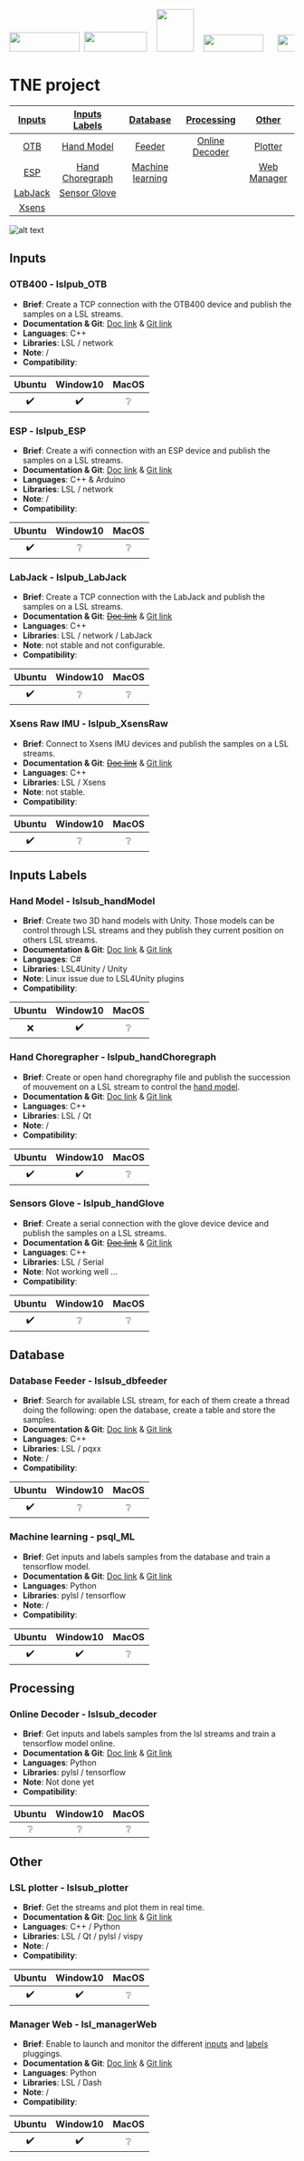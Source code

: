 <p align="center">
<pre>
<img src="docs/tne_logo.png"  height="34" width="124"  /> <img src="docs/polytech_logo.png"  height="35" width="111"  />  <img src="docs/perso_logo.png"  height="75" width="66"  />  <img src="docs/epfl_logo.png"  height="30" width="106"  />   <img src="docs/su_logo.png"  height="30" width="103"  />
</pre>
</p>

# TNE project

| [Inputs](#inputs)  | [Inputs Labels](#inputs-labels)   | [Database](#database)  | [Processing ](#processing) | [Other](#other)    |
|:------------------:|:---------------------------------:|:----------------------:|:--------------------------:|:------------------:|
| [OTB](#OTB)        | [Hand Model](#handModel)          | [Feeder](#dbfeeder)    | [Online Decoder](#decoder) | [Plotter](#plotter)| 
| [ESP](#ESP)        | [Hand Choregraph](#handChoregraph)| [Machine learning](#ML)|                            | [Web Manager](#Web)| 
| [LabJack](#LabJack)| [Sensor Glove](#handGlove)        |  |  |  | 
| [Xsens](#Xsens)    |  |  |  |  | 

![alt text](docs/architecture.png)

## Inputs
### OTB400 - lslpub_OTB <a name="OTB"></a>
- **Brief**: Create a TCP connection with the OTB400 device and publish the samples on a LSL streams.
- **Documentation & Git**: [Doc link](https://aightech.github.io/lslpub_OTB/html/d3/dcc/md__r_e_a_d_m_e.html) & [Git link](https://github.com/Aightech/lslpub_OTB)
- **Languages**: C++
- **Libraries**: LSL / network
- **Note**: /
- **Compatibility**:

| Ubuntu           | Window10         | MacOS            |
|:----------------:|:----------------:|:----------------:|
|:heavy_check_mark:|:heavy_check_mark:|:grey_question:   |

### ESP - lslpub_ESP <a name="ESP"></a>
- **Brief**: Create a wifi connection with an ESP device and publish the samples on a LSL streams.
- **Documentation & Git**: [Doc link](https://aightech.github.io/lslpub_ESP/html/index.html) & [Git link](https://github.com/Aightech/lslpub_ESP)
- **Languages**: C++ & Arduino
- **Libraries**: LSL / network
- **Note**: /
- **Compatibility**:

| Ubuntu           | Window10         | MacOS            |
|:----------------:|:----------------:|:----------------:|
|:heavy_check_mark:|:grey_question:   |:grey_question:   |

### LabJack - lslpub_LabJack <a name="LabJack"></a>
- **Brief**: Create a TCP connection with the LabJack and publish the samples on a LSL streams.
- **Documentation & Git**: ~~[Doc link](https://aightech.github.io/lslpub_LabJack/html/index.html)~~ & [Git link](https://github.com/Aightech/lslpub_LabJack)
- **Languages**: C++
- **Libraries**: LSL / network / LabJack
- **Note**: not stable and not configurable.
- **Compatibility**:

| Ubuntu           | Window10         | MacOS            |
|:----------------:|:----------------:|:----------------:|
|:heavy_check_mark:|:grey_question:   |:grey_question:   |

### Xsens Raw IMU - lslpub_XsensRaw <a name="Xsens"></a>
- **Brief**: Connect to Xsens IMU devices and publish the samples on a LSL streams.
- **Documentation & Git**: ~~[Doc link](https://aightech.github.io/lslpub_XsensRaw/html/index.html)~~ & [Git link](https://github.com/Aightech/lslpub_XsensRaw)
- **Languages**: C++
- **Libraries**: LSL / Xsens
- **Note**: not stable.
- **Compatibility**:

| Ubuntu           | Window10         | MacOS            |
|:----------------:|:----------------:|:----------------:|
|:heavy_check_mark:|:grey_question:   |:grey_question:   |

## Inputs Labels
### Hand Model - lslsub_handModel <a name="handModel"></a>
- **Brief**: Create two 3D hand models with Unity. Those models can be control through LSL streams and they publish they current position on others LSL streams. 
- **Documentation & Git**: [Doc link](https://aightech.github.io/lslpub_handModel/html/index.html) & [Git link](https://github.com/Aightech/lslpub_handModel)
- **Languages**: C#
- **Libraries**: LSL4Unity / Unity
- **Note**: Linux issue due to LSL4Unity plugins
- **Compatibility**:

| Ubuntu           | Window10         | MacOS            |
|:----------------:|:----------------:|:----------------:|
|:x:               |:heavy_check_mark:|:grey_question:   |

### Hand Choregrapher - lslpub_handChoregraph <a name="handChoregraph"></a>
- **Brief**: Create or open hand choregraphy file and publish the succession of mouvement on a LSL stream to control the [hand model](#handModel).
- **Documentation & Git**: [Doc link](https://aightech.github.io/lslpub_handChoregraph/html/index.html) & [Git link](https://github.com/Aightech/lslpub_handChoregraph)
- **Languages**: C++
- **Libraries**: LSL / Qt
- **Note**: /
- **Compatibility**:

| Ubuntu           | Window10         | MacOS            |
|:----------------:|:----------------:|:----------------:|
|:heavy_check_mark:|:heavy_check_mark:|:grey_question:   |

### Sensors Glove - lslpub_handGlove <a name="handGlove"></a>
- **Brief**: Create a serial connection with the glove device device and publish the samples on a LSL streams.
- **Documentation & Git**: ~~[Doc link](https://aightech.github.io/lslpub_handGlove/html/index.html)~~ & [Git link](https://github.com/Aightech/lslpub_handGlove)
- **Languages**: C++
- **Libraries**: LSL / Serial
- **Note**: Not working well ...
- **Compatibility**:

| Ubuntu           | Window10         | MacOS            |
|:----------------:|:----------------:|:----------------:|
|:heavy_check_mark:|:grey_question:   |:grey_question:   |

## Database
### Database Feeder - lslsub_dbfeeder <a name="dbfeeder"></a>
- **Brief**: Search for available LSL stream, for each of them create a thread doing the following: open the database, create a table and store the samples.
- **Documentation & Git**: [Doc link](https://aightech.github.io/lslsub_dbfeeder/html/index.html) & [Git link](https://github.com/Aightech/lslsub_dbfeeder)
- **Languages**: C++
- **Libraries**: LSL / pqxx
- **Note**: /
- **Compatibility**:

| Ubuntu           | Window10         | MacOS            |
|:----------------:|:----------------:|:----------------:|
|:heavy_check_mark:|:grey_question:   |:grey_question:   |

### Machine learning - psql_ML <a name="ML"></a>
- **Brief**: Get inputs and labels samples from the database and train a tensorflow model.
- **Documentation & Git**: [Doc link](https://aightech.github.io/psql_ML/html/index.html) & [Git link](https://github.com/Aightech/psql_ML)
- **Languages**: Python
- **Libraries**: pylsl / tensorflow
- **Note**: /
- **Compatibility**:

| Ubuntu           | Window10         | MacOS            |
|:----------------:|:----------------:|:----------------:|
|:heavy_check_mark:|:heavy_check_mark:|:grey_question:   |

## Processing
### Online Decoder - lslsub_decoder <a name="decoder"></a>
- **Brief**: Get inputs and labels samples from the lsl streams and train a tensorflow model online.
- **Documentation & Git**: [Doc link](https://aightech.github.io/lslsub_decoder/html/index.html) & [Git link](https://github.com/Aightech/lslsub_decoder)
- **Languages**: Python
- **Libraries**: pylsl / tensorflow
- **Note**: Not done yet
- **Compatibility**:

| Ubuntu           | Window10         | MacOS            |
|:----------------:|:----------------:|:----------------:|
|:grey_question:   |:grey_question:   |:grey_question:   |

## Other
### LSL plotter - lslsub_plotter <a name="plotter"></a>
- **Brief**: Get the streams and plot them in real time.
- **Documentation & Git**: [Doc link](https://aightech.github.io/lslsub_plotter/html/index.html) & [Git link](https://github.com/Aightech/lslsub_plotter)
- **Languages**: C++ / Python
- **Libraries**: LSL / Qt / pylsl / vispy
- **Note**: /
- **Compatibility**:

| Ubuntu           | Window10         | MacOS            |
|:----------------:|:----------------:|:----------------:|
|:heavy_check_mark:|:heavy_check_mark:|:grey_question:   |

### Manager Web - lsl_managerWeb <a name="Web"></a>
- **Brief**: Enable to launch and monitor the different [inputs](#inputs) and [labels](#inputs-labes) pluggings.
- **Documentation & Git**: [Doc link](https://aightech.github.io/lsl_managerWeb/html/index.html) & [Git link](https://github.com/Aightech/lsl_managerWeb)
- **Languages**: Python
- **Libraries**: LSL / Dash
- **Note**: /
- **Compatibility**:

| Ubuntu           | Window10         | MacOS            |
|:----------------:|:----------------:|:----------------:|
|:heavy_check_mark:|:heavy_check_mark:|:grey_question:   |
